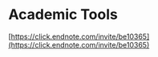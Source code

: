# Academic Tools

[https://click.endnote.com/invite/be10365](https://click.endnote.com/invite/be10365)

